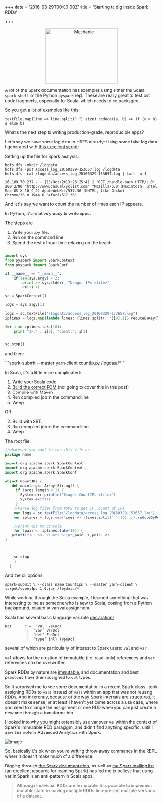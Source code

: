 +++
date = '2016-03-29T00:00:00Z'
title = 'Starting to dig inside Spark RDDs'

+++



<center><a data-flickr-embed="true" data-footer="true"  href="https://www.flickr.com/photos/hercules/118434343/in/photolist-bt1pr-89UwDH-9akri9-8YSpJ2-4GTBnP-8BP2mK-9EnHki-6khT2h-3SoPV-Gr8dh-bkxNw-6S7ZU6-aawPj8-9ukeeu-23Sn4V-3tv3K-dCkZHq-jARz6-qrMd4B-3E4S9-c19HXh-nBxQTX-gbHrM-dAi2QK-h4pvt-4kEXKq-bFSQwz-rq6Dmf-5m8DM-dQaj3N-b7kzun-5EGVfU-5KJ8N8-c19HWL-LGyRi-eeeoEa-4B9FH3-c19HVW-aDsteq-pjQpwy-3ihd-avFpRE-bhAPWz-bsXZMy-c19JQL-4CrD7i-a6GeAe-57j8-3K3ydo-3GPbA" title="Mechanic"><img src="https://farm1.staticflickr.com/19/118434343_f439fe9be2_m.jpg" width="240" height="181" alt="Mechanic"></a><script async src="//embedr.flickr.com/assets/client-code.js" charset="utf-8"></script> </center>


A lot of the Spark documentation has examples using either the Scala `spark-shell` or the Python `pyspark` repl. These are really great to test out code fragments, especially for Scala, which needs to be packaged. 

So you get a lot of examples [like this](http://spark.apache.org/docs/latest/quick-start.html): 

```textFile.map(line => line.split(" ").size).reduce((a, b) => if (a > b) a else b)```

What's the next step to writing production-grade, reproducible apps? 

Let's say we have some log data in HDFS already:  Using some fake log data I generated with [this excellent script](https://gist.github.com/gwenshap/11390102):
	
Setting up the file for Spark analysis: 

	hdfs dfs -mkdir /logdata
	hdfs dfs -put access_log_20160329-153657.log /logdata
	hdfs dfs -cat /logdata/access_log_20160329-153657.log | tail -n 1
	
	16.180.70.237 - - [10/Oct/2013:23:25:41 ] "GET /handle-bars HTTP/1.0" 200 2780 "http://www.casualcyclist.com" "Mozilla/5.0 (Macintosh; Intel Mac OS X 10_9_2) AppleWebKit/537.36 (KHTML, like Gecko) Chrome/36.0.1944.0 Safari/537.36"

And let's say we want to count the number of times each IP appears. 

In Python, it's relatively easy to write apps. 

The steps are:

1. Write your .py file. 
2. Run on the command line
3. Spend the rest of your time relaxing on the beach. 

```python

import sys
from pyspark import SparkContext
from pyspark import SparkConf

if __name__ == "__main__":
    if len(sys.argv) < 2:
        print >> sys.stderr, "Usage: IPs <file>"
        exit(-1)

sc = SparkContext()

logs = sys.argv[1]

logs = sc.textFile("/logdata/access_log_20160329-153657.log")
iplines = logs.map(lambda lines: (lines.split(' ')[0],1)).reduceByKey(lambda v1,v2 :v1+v2)

for i in iplines.take(10):
	print "IP:" , i[0], "Count:", i[1]


sc.stop()
```
and then:

```spark-submit --master yarn-client  countIp.py /logdata/*``

In Scala, it's a little more complicated: 

1. Write your Scala code
2. [Build the correct POM](https://sparktutorials.github.io/2015/04/02/setting-up-a-spark-project-with-maven.html) (not going to cover this in this post)
3. Compile with Maven
4. Run compiled job in the command line
5. Weep

OR

2. Build with SBT. 
3. Run compiled job in the command line
4. Weep

The root file: 

``` scala
//whatever you want to run this file as
package name

import org.apache.spark.SparkContext
import org.apache.spark.SparkContext._
import org.apache.spark.SparkConf

object CountIPs {
   def main(args: Array[String]) {
     if (args.length < 1) {
       System.err.println("Usage: CountIPs <file>")
       System.exit(1)
     }
    //Parse log files from HDFS to get IP, count of IPs
	var logs = sc.textFile("/logdata/access_log_20160329-153657.log")
	var iplines = logs.map(lines => (lines.split(' ')(0),1)).reduceByKey((a, b) => a + b)

	//print out to console
	for (pair <- iplines.take(10)) {
   printf("IP: %s, Count: %s\n",pair._1,pair._2)
}



	sc.stop
	}
  }	
  ```

And the cli options: 

`spark-submit \
--class name.CountIps \
--master yarn-client \ target/countIps-1.0.jar /logdata/*`


While working through the Scala example, I learned something that was interesting to me as someone who is new to Scala, coming from a Python background, related to var/val assignment. 

Scala has several basic language variable [declarations](http://www.scala-lang.org/files/archive/spec/2.11/04-basic-declarations-and-definitions.html): 

	Dcl      ::=  ‘val’ ValDcl
              |  ‘var’ VarDcl
              |  ‘def’ FunDcl
              |  ‘type’ {nl} TypeDcl

several of which are particularly of interest to Spark users: `val` and `var` .

`val` allows for the creation of immutable (i.e. read-only) references and `var` references can be overwritten.  

Spark RDDs by nature are [immutable](https://spark.apache.org/docs/0.8.1/api/core/org/apache/spark/rdd/RDD.html), and documentation and best practices have them assigned to `val` types.

So it surprised me to see some documentation in a recent Spark class I took assigning RDDs to `vars` instead of `vals` within an app that was not reusing RDDs. And inherently, because of the way Spark internals are structured, it doesn't make sense, or at least I haven't yet come across a use case, where you need to change the assignment of one RDD when you can just create a new one through a transformation. 

I looked into why you might ostensibly use var over val within the context of Spark's immutable RDD paragigm, and didn't find anything specific, until I saw this note in Advanced Analytics with Spark: 

 ![image](https://raw.githubusercontent.com/veekaybee/veekaybee.github.io/master/static/images/varval.png)

So, basically it's ok when you're writing throw-away commands in the REPL where it doesn't make much of a difference. 

Digging through [the Spark documentation](https://community.hortonworks.com/questions/18708/are-spark-rdd-really-mutable.html), as well as  [the Spark mailing list](https://mail-archives.apache.org/mod_mbox/spark-user/201602.mbox/%3CCALte62wXf5jSQUpzsr=zYayw0D-L5+tPVONE7fqsdnC=Ne59cQ@mail.gmail.com%3E) (an excellent resource for learning Spark) has led me to believe that using var in Spark is an anti-pattern in Scala apps. 
	
>Although individual RDDs are immutable, it is possible to implement mutable state by having multiple RDDs to represent multiple versions of a dataset. 






	

